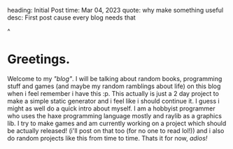 heading: Initial Post
time: Mar 04, 2023
quote: why make something useful
desc: First post cause every blog needs that

^

# Greetings.
Welcome to my _"blog"_. I will be talking about random books, programming stuff and games (and maybe my random ramblings about life) on this blog when i feel remember i have this :p. This actually is just a 2 day project to make a simple static generator and i feel like i should continue it. I guess i might as well do a quick intro about myself. I am a hobbyist programmer who uses the haxe programming language mostly and raylib as a graphics lib. I try to make games and am currently working on a project which should be actually released! (i'll post on that too (for no one to read lol!)) and i also do random projects like this from time to time. Thats it for now, _adios!_